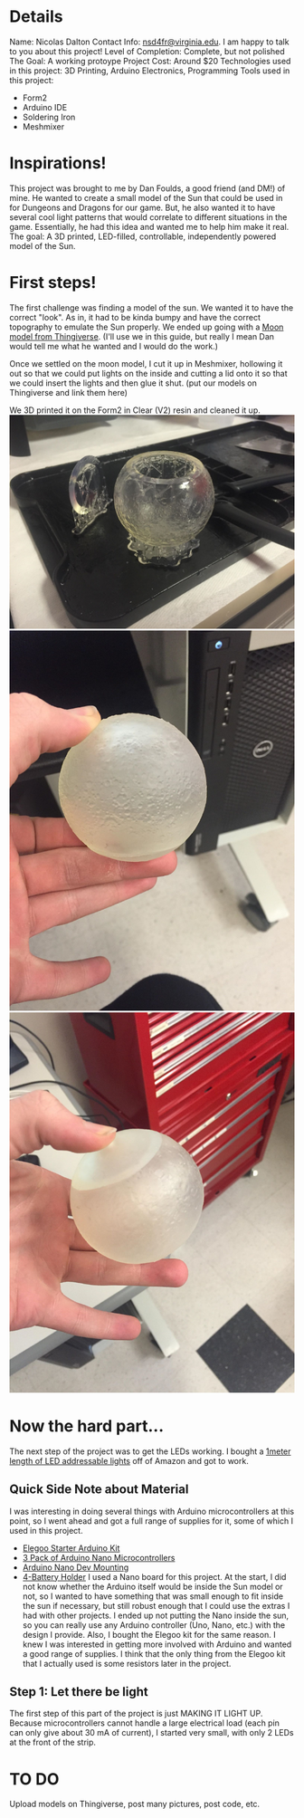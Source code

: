 <!-- TITLE: (WiP) Arduino-Controlled Sun Model-->
<!-- SUBTITLE: An Arduino-Controlled model of the Sun as a prop for a tabletop RPG -->

# Details
Name: Nicolas Dalton
Contact Info: nsd4fr@virginia.edu. I am happy to talk to you about this project!
Level of Completion: Complete, but not polished
The Goal: A working protoype
Project Cost: Around $20
Technologies used in this project: 3D Printing, Arduino Electronics, Programming
Tools used in this project:
* Form2
* Arduino IDE
* Soldering Iron
* Meshmixer


# Inspirations!
This project was brought to me by Dan Foulds, a good friend (and DM!) of mine. He wanted to create a small model of the Sun that could be used in for Dungeons and Dragons for our game. But, he also wanted it to have several cool light patterns that would correlate to different situations in the game. Essentially, he had this idea and wanted me to help him make it real. The goal: A 3D printed, LED-filled, controllable, independently powered model of the Sun.
# First steps!
The first challenge was finding a model of the sun. We wanted it to have the correct "look". As in, it had to be kinda bumpy and have the correct topography to emulate the Sun properly. We ended up going with a [Moon model from Thingiverse](https://www.thingiverse.com/thing:2344879). (I'll use we in this guide, but really I mean Dan would tell me what he wanted and I would do the work.)

Once we settled on the moon model, I cut it up in Meshmixer, hollowing it out so that we could put lights on the inside and cutting a lid onto it so that we could insert the lights and then glue it shut. (put our models on Thingiverse and link them here)

We 3D printed it on the Form2 in Clear (V2) resin and cleaned it up. 
![27787314 824832431021657 1420165269 O](/uploads/arduino-sun-project/27787314-824832431021657-1420165269-o.jpg "27787314 824832431021657 1420165269 O")
![27787300 825448830960017 1064218292 O](/uploads/arduino-sun-project/27787300-825448830960017-1064218292-o.jpg "27787300 825448830960017 1064218292 O")
![27846345 825448797626687 1615136642 O](/uploads/arduino-sun-project/27846345-825448797626687-1615136642-o.jpg "27846345 825448797626687 1615136642 O")

# Now the hard part...
The next step of the project was to get the LEDs working. I bought a [1meter length of LED addressable lights](https://www.amazon.com/gp/product/B01D1DRJ0G/ref=oh_aui_detailpage_o02_s01?ie=UTF8&psc=1) off of Amazon and got to work. 

## Quick Side Note about Material
I was interesting in doing several things with Arduino microcontrollers at this point, so I went ahead and got a full range of supplies for it, some of which I used in this project. 

* [Elegoo Starter Arduino Kit](https://www.amazon.com/gp/product/B01D8KOZF4/ref=oh_aui_detailpage_o02_s00?ie=UTF8&psc=1)
* [3 Pack of Arduino Nano Microcontrollers](https://www.amazon.com/gp/product/B0713XK923/ref=oh_aui_detailpage_o02_s01?ie=UTF8&psc=1)
* [Arduino Nano Dev Mounting](https://www.amazon.com/gp/product/B00X3L2RJK/ref=oh_aui_detailpage_o02_s01?ie=UTF8&psc=1)
* [4-Battery Holder](https://www.amazon.com/gp/product/B019XT18IQ/ref=oh_aui_detailpage_o01_s00?ie=UTF8&psc=1)
I used a Nano board for this project. At the start, I did not know whether the Arduino itself would be inside the Sun model or not, so I wanted to have something that was small enough to fit inside the sun if necessary, but still robust enough that I could use the extras I had with other projects. I ended up not putting the Nano inside the sun, so you can really use any Arduino controller (Uno, Nano, etc.) with the design I provide.  Also, I bought the Elegoo kit for the same reason. I knew I was interested in getting more involved with Arduino and wanted a good range of supplies. I think that the only thing from the Elegoo kit that I actually used is some resistors later in the project. 

## Step 1: Let there be light
The first step of this part of the project is just MAKING IT LIGHT UP. Because microcontrollers cannot handle a large electrical load (each pin can only give about 30 mA of current), I started very small, with only 2 LEDs at the front of the strip. 



# TO DO
Upload models on Thingiverse, post many pictures, post code, etc.
